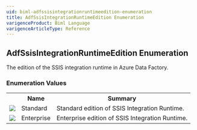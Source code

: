 ```yaml
---
uid: biml-adfssisintegrationruntimeedition-enumeration
title: AdfSsisIntegrationRuntimeEdition Enumeration
varigenceProduct: Biml Language
varigenceArticleType: Reference
---
```


## AdfSsisIntegrationRuntimeEdition Enumeration<div class="LanguageSummary"><div class ="SummaryItem">The edition of the SSIS integration runtime in Azure Data Factory.</div></div><div class="EnumValueGroup">### Enumeration Values<table id="EnumValue" class="MemberList"><tbody><tr><th class="MemberTypeIconColumnHeader">&nbsp;</th><th class="MemberNameColumnHeader">Name</th><th class="MemberSummaryColumnHeader">Summary</th></tr><tr class="cd0"><td align="center" class="MemberTypeIcon"><img src="enumValue.png"></img></td><td class="MemberName">Standard</td><td class="MemberSummary"><div class ="SummaryItem">Standard edition of SSIS Integration Runtime.</div></td></tr><tr class="cd1"><td align="center" class="MemberTypeIcon"><img src="enumValue.png"></img></td><td class="MemberName">Enterprise</td><td class="MemberSummary"><div class ="SummaryItem">Enterprise edition of SSIS Integration Runtime.</div></td></tr></tbody></table></div>